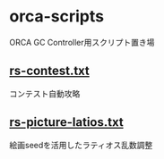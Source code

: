 # orca-scripts

ORCA GC Controller用スクリプト置き場

## [rs-contest.txt](./rs-contest.txt)

コンテスト自動攻略

## [rs-picture-latios.txt](./rs-picture-latios.txt)

絵画seedを活用したラティオス乱数調整
